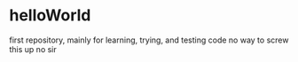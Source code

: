 # helloWorld
first repository, mainly for learning, trying, and testing code
no way to screw this up no sir

